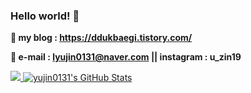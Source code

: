 ### Hello world! 👋
 
 **🌱 my blog : https://ddukbaegi.tistory.com/**
 
 **💬 e-mail : lyujin0131@naver.com  || instagram : u_zin19**
<p align="">
<a href="https://github.com/yujin0131/yujin0131">
  <img src="https://github-readme-stats.vercel.app/api/top-langs/?username=yujin0131&hide=html" />
</a>
<a href="https://github.com/yujin0131/yujin0131">
  <img src="https://github-readme-stats.vercel.app/api?username=yujin0131&show_icons=true&line_height=40&count_private=true&hide=contribs" alt="yujin0131's GitHub Stats" />
</a>
</p>

<!--
**yujin0131/yujin0131** is a ✨ _special_ ✨ repository because its `README.md` (this file) appears on your GitHub profile.

Here are some ideas to get you started:

- 🔭 I’m currently working on ...
- 🌱 I’m currently learning ...
- 👯 I’m looking to collaborate on ...
- 🤔 I’m looking for help with ...
- 💬 Ask me about ...
- 📫 How to reach me: ...
- 😄 Pronouns: ...
- ⚡ Fun fact: ...
-->
